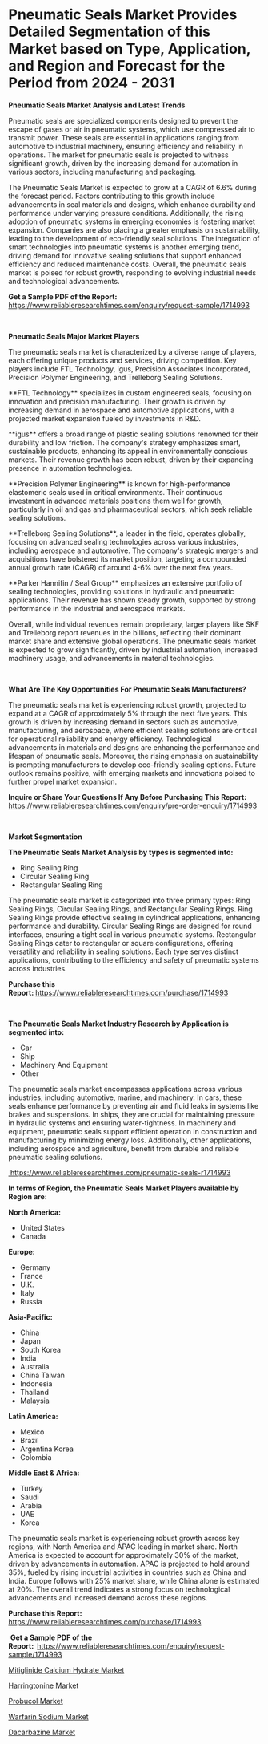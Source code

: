 <p><h1>Pneumatic Seals Market Provides Detailed Segmentation of this Market based on Type, Application, and Region and Forecast for the Period from 2024 - 2031</h1></p><p><strong>Pneumatic Seals Market Analysis and Latest Trends</strong></p>
<p><p>Pneumatic seals are specialized components designed to prevent the escape of gases or air in pneumatic systems, which use compressed air to transmit power. These seals are essential in applications ranging from automotive to industrial machinery, ensuring efficiency and reliability in operations. The market for pneumatic seals is projected to witness significant growth, driven by the increasing demand for automation in various sectors, including manufacturing and packaging. </p><p>The Pneumatic Seals Market is expected to grow at a CAGR of 6.6% during the forecast period. Factors contributing to this growth include advancements in seal materials and designs, which enhance durability and performance under varying pressure conditions. Additionally, the rising adoption of pneumatic systems in emerging economies is fostering market expansion. Companies are also placing a greater emphasis on sustainability, leading to the development of eco-friendly seal solutions. The integration of smart technologies into pneumatic systems is another emerging trend, driving demand for innovative sealing solutions that support enhanced efficiency and reduced maintenance costs. Overall, the pneumatic seals market is poised for robust growth, responding to evolving industrial needs and technological advancements.</p></p>
<p><strong>Get a Sample PDF of the Report:&nbsp;</strong> <a href="https://www.reliableresearchtimes.com/enquiry/request-sample/1714993?utm_campaign=1425&utm_medium=2&utm_source=Github&utm_content=ia&utm_term=23102024&utm_id=pneumatic-seals">https://www.reliableresearchtimes.com/enquiry/request-sample/1714993</a></p>
<p>&nbsp;</p>
<p><strong>Pneumatic Seals Major Market Players</strong></p>
<p><p>The pneumatic seals market is characterized by a diverse range of players, each offering unique products and services, driving competition. Key players include FTL Technology, igus, Precision Associates Incorporated, Precision Polymer Engineering, and Trelleborg Sealing Solutions.</p><p>**FTL Technology** specializes in custom engineered seals, focusing on innovation and precision manufacturing. Their growth is driven by increasing demand in aerospace and automotive applications, with a projected market expansion fueled by investments in R&D.</p><p>**igus** offers a broad range of plastic sealing solutions renowned for their durability and low friction. The company's strategy emphasizes smart, sustainable products, enhancing its appeal in environmentally conscious markets. Their revenue growth has been robust, driven by their expanding presence in automation technologies.</p><p>**Precision Polymer Engineering** is known for high-performance elastomeric seals used in critical environments. Their continuous investment in advanced materials positions them well for growth, particularly in oil and gas and pharmaceutical sectors, which seek reliable sealing solutions.</p><p>**Trelleborg Sealing Solutions**, a leader in the field, operates globally, focusing on advanced sealing technologies across various industries, including aerospace and automotive. The company's strategic mergers and acquisitions have bolstered its market position, targeting a compounded annual growth rate (CAGR) of around 4-6% over the next few years.</p><p>**Parker Hannifin / Seal Group** emphasizes an extensive portfolio of sealing technologies, providing solutions in hydraulic and pneumatic applications. Their revenue has shown steady growth, supported by strong performance in the industrial and aerospace markets.</p><p>Overall, while individual revenues remain proprietary, larger players like SKF and Trelleborg report revenues in the billions, reflecting their dominant market share and extensive global operations. The pneumatic seals market is expected to grow significantly, driven by industrial automation, increased machinery usage, and advancements in material technologies.</p></p>
<p>&nbsp;</p>
<p><strong>What Are The Key Opportunities For Pneumatic Seals Manufacturers?</strong></p>
<p><p>The pneumatic seals market is experiencing robust growth, projected to expand at a CAGR of approximately 5% through the next five years. This growth is driven by increasing demand in sectors such as automotive, manufacturing, and aerospace, where efficient sealing solutions are critical for operational reliability and energy efficiency. Technological advancements in materials and designs are enhancing the performance and lifespan of pneumatic seals. Moreover, the rising emphasis on sustainability is prompting manufacturers to develop eco-friendly sealing options. Future outlook remains positive, with emerging markets and innovations poised to further propel market expansion.</p></p>
<p><strong>Inquire or Share Your Questions If Any Before Purchasing This Report:</strong> <a href="https://www.reliableresearchtimes.com/enquiry/pre-order-enquiry/1714993?utm_campaign=1425&utm_medium=2&utm_source=Github&utm_content=ia&utm_term=23102024&utm_id=pneumatic-seals">https://www.reliableresearchtimes.com/enquiry/pre-order-enquiry/1714993</a></p>
<p>&nbsp;</p>
<p><strong>Market Segmentation</strong></p>
<p><strong>The Pneumatic Seals Market Analysis by types is segmented into:</strong></p>
<p><ul><li>Ring Sealing Ring</li><li>Circular Sealing Ring</li><li>Rectangular Sealing Ring</li></ul></p>
<p><p>The pneumatic seals market is categorized into three primary types: Ring Sealing Rings, Circular Sealing Rings, and Rectangular Sealing Rings. Ring Sealing Rings provide effective sealing in cylindrical applications, enhancing performance and durability. Circular Sealing Rings are designed for round interfaces, ensuring a tight seal in various pneumatic systems. Rectangular Sealing Rings cater to rectangular or square configurations, offering versatility and reliability in sealing solutions. Each type serves distinct applications, contributing to the efficiency and safety of pneumatic systems across industries.</p></p>
<p><strong>Purchase this Report:&nbsp;</strong><a href="https://www.reliableresearchtimes.com/purchase/1714993?utm_campaign=1425&utm_medium=2&utm_source=Github&utm_content=ia&utm_term=23102024&utm_id=pneumatic-seals">https://www.reliableresearchtimes.com/purchase/1714993</a></p>
<p>&nbsp;</p>
<p><strong>The Pneumatic Seals Market Industry Research by Application is segmented into:</strong></p>
<p><ul><li>Car</li><li>Ship</li><li>Machinery And Equipment</li><li>Other</li></ul></p>
<p><p>The pneumatic seals market encompasses applications across various industries, including automotive, marine, and machinery. In cars, these seals enhance performance by preventing air and fluid leaks in systems like brakes and suspensions. In ships, they are crucial for maintaining pressure in hydraulic systems and ensuring water-tightness. In machinery and equipment, pneumatic seals support efficient operation in construction and manufacturing by minimizing energy loss. Additionally, other applications, including aerospace and agriculture, benefit from durable and reliable pneumatic sealing solutions.</p></p>
<p><a href="https://www.reliableresearchtimes.com/pneumatic-seals-r1714993?utm_campaign=1425&utm_medium=2&utm_source=Github&utm_content=ia&utm_term=23102024&utm_id=pneumatic-seals">&nbsp;https://www.reliableresearchtimes.com/pneumatic-seals-r1714993</a></p>
<p><strong>In terms of Region, the Pneumatic Seals Market Players available by Region are:</strong></p>
<p>
    <p> <strong> North America: </strong>
        <ul>
            <li>United States</li>
            <li>Canada</li>
        </ul>
        </p> 
    <p> <strong> Europe: </strong>
        <ul>
            <li>Germany</li>
            <li>France</li>
            <li>U.K.</li>
            <li>Italy</li>
            <li>Russia</li>
        </ul>
        </p> 
    <p> <strong> Asia-Pacific: </strong>
        <ul>
            <li>China</li>
            <li>Japan</li>
            <li>South Korea</li>
            <li>India</li>
            <li>Australia</li>
            <li>China Taiwan</li>
            <li>Indonesia</li>
            <li>Thailand</li>
            <li>Malaysia</li>
        </ul>
        </p> 
    <p> <strong> Latin America: </strong>
        <ul>
            <li>Mexico</li>
            <li>Brazil</li>
            <li>Argentina Korea</li>
            <li>Colombia</li>
        </ul>
        </p> 
    <p> <strong> Middle East & Africa: </strong>
        <ul>
            <li>Turkey</li>
            <li>Saudi</li>
            <li>Arabia</li>
            <li>UAE</li>
            <li>Korea</li>
        </ul>
    </p>
    </p>
<p><p>The pneumatic seals market is experiencing robust growth across key regions, with North America and APAC leading in market share. North America is expected to account for approximately 30% of the market, driven by advancements in automation. APAC is projected to hold around 35%, fueled by rising industrial activities in countries such as China and India. Europe follows with 25% market share, while China alone is estimated at 20%. The overall trend indicates a strong focus on technological advancements and increased demand across these regions.</p></p>
<p><strong>Purchase this Report: </strong><a href="https://www.reliableresearchtimes.com/purchase/1714993?utm_campaign=1425&utm_medium=2&utm_source=Github&utm_content=ia&utm_term=23102024&utm_id=pneumatic-seals">https://www.reliableresearchtimes.com/purchase/1714993</a></p>
<p>&nbsp;<strong>Get a Sample PDF of the Report:&nbsp;&nbsp;</strong><a href="https://www.reliableresearchtimes.com/enquiry/request-sample/1714993?utm_campaign=1425&utm_medium=2&utm_source=Github&utm_content=ia&utm_term=23102024&utm_id=pneumatic-seals">https://www.reliableresearchtimes.com/enquiry/request-sample/1714993</a></p>
<p><strong></strong></p>
<p><p><a href="https://www.linkedin.com/pulse/comprehensive-mitiglinide-calcium-hydrate-market-report-mcohf?utm_campaign=1425&utm_medium=2&utm_source=Github&utm_content=ia&utm_term=23102024&utm_id=pneumatic-seals">Mitiglinide Calcium Hydrate Market</a></p><p><a href="https://www.linkedin.com/pulse/trends-global-harringtonine-market-forecast-analysis-2024-qtacf?utm_campaign=1425&utm_medium=2&utm_source=Github&utm_content=ia&utm_term=23102024&utm_id=pneumatic-seals">Harringtonine Market</a></p><p><a href="https://www.linkedin.com/pulse/driving-forces-global-probucol-market-trends-applications-y8ejf?utm_campaign=1425&utm_medium=2&utm_source=Github&utm_content=ia&utm_term=23102024&utm_id=pneumatic-seals">Probucol Market</a></p><p><a href="https://www.linkedin.com/pulse/emerging-opportunities-challenges-global-warfarin-sodium-h71xf?utm_campaign=1425&utm_medium=2&utm_source=Github&utm_content=ia&utm_term=23102024&utm_id=pneumatic-seals">Warfarin Sodium Market</a></p><p><a href="https://www.linkedin.com/pulse/pulse-dacarbazine-rhythms-change-market-resonance-2024-2031-0mgbf?utm_campaign=1425&utm_medium=2&utm_source=Github&utm_content=ia&utm_term=23102024&utm_id=pneumatic-seals">Dacarbazine Market</a></p></p>